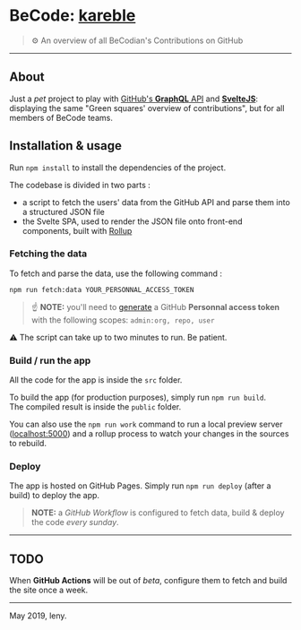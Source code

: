# BeCode: [kareble](http://kareble.becode.xyz)

> ⚙️ An overview of all BeCodian's Contributions on GitHub

* * *

## About

Just a _pet_ project to play with [GitHub's **GraphQL** API](https://developer.github.com/v4/explorer/) and [**SvelteJS**](http://svelte.dev/): displaying the same "Green squares' overview of contributions", but for all members of BeCode teams.

## Installation & usage

Run `npm install` to install the dependencies of the project.

The codebase is divided in two parts :

- a script to fetch the users' data from the GitHub API and parse them into a structured JSON file
- the Svelte SPA, used to render the JSON file onto front-end components, built with [Rollup](http://rollupjs.org)

### Fetching the data

To fetch and parse the data, use the following command :

	npm run fetch:data YOUR_PERSONNAL_ACCESS_TOKEN

> ☝️ **NOTE:** you'll need to [generate](https://help.github.com/en/articles/creating-a-personal-access-token-for-the-command-line) a GitHub **Personnal access token** with the following scopes: `admin:org, repo, user`

⚠️ The script can take up to two minutes to run. Be patient.

### Build / run the app

All the code for the app is inside the `src` folder.

To build the app (for production purposes), simply run `npm run build`.  
The compiled result is inside the `public` folder.

You can also use the `npm run work` command to run a local preview server ([localhost:5000](http://localhost:5000)) and a rollup process to watch your changes in the sources to rebuild.

### Deploy

The app is hosted on GitHub Pages. Simply run `npm run deploy` (after a build) to deploy the app.

> **NOTE:** a _GitHub Workflow_ is configured to fetch data, build & deploy the code _every sunday_.

* * *

## TODO

When **GitHub Actions** will be out of *beta*, configure them to fetch and build the site once a week.

* * *

May 2019, leny.
